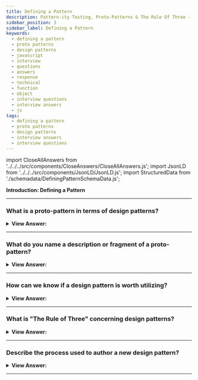 ```yaml
---
title: Defining a Pattern
description: Pattern-ity Testing, Proto-Patterns & The Rule Of Three - A pattern that has not yet passed "pattern"-ity tests is called a proto-pattern.
sidebar_position: 3
sidebar_label: Defining a Pattern
keywords:
  - defining a pattern
  - proto patterns
  - design patterns
  - javascript
  - interview
  - questions
  - answers
  - response
  - technical
  - function
  - object
  - interview questions
  - interview answers
  - js
tags:
  - defining a pattern
  - proto patterns
  - design patterns
  - interview answers
  - interview questions
---
```


import CloseAllAnswers from '../../../src/components/CloseAnswers/CloseAllAnswers.js';
import JsonLD from '../../../src/components/JsonLD/JsonLD.js';
import StructuredData from './schemadata/DefiningPatternSchemaData.js';

<JsonLD data={StructuredData} />

<head>
  <title>Defining a Pattern in JavaScript | HelloJavaScript.info</title>
</head>

<!-- check word doc notes and updates -->

**Introduction: Defining a Pattern**

<CloseAllAnswers />

---

### What is a proto-pattern in terms of design patterns?

<details>
  <summary>
    <strong>View Answer:</strong>
  </summary>
  <div>
    <div>
      <strong>Interview Response:</strong> A pattern that has not yet passed "pattern"-ity tests is called a proto-pattern. Proto-patterns result from the work of someone that created a specific solution that is worthy of sharing but may not have yet had the opportunity to be qualified due to its newness.
    </div>
  </div>
</details>

---

### What do you name a description or fragment of a proto-pattern?

<details>
  <summary>
    <strong>View Answer:</strong>
  </summary>
  <div>
    <div>
      <strong>Interview Response:</strong> A brief description or snippet of a pattern is known as patlet.
    </div>
  </div>
</details>

---

### How can we know if a design pattern is worth utilizing?

<details>
  <summary>
    <strong>View Answer:</strong>
  </summary>
  <div>
    <div>
      <strong>Interview Response:</strong> Estimating a good design pattern.
    </div>
    <div></div>

- **Solves a particular problem:** Patterns are not designed to capture concepts or methods; instead, they are designed to capture solutions. This method is a necessary component of a successful design pattern.

- **There is no clear answer to this problem:** Problem-solving frequently seeks to deduce from well-known concepts. The best design patterns frequently give indirect answers to challenges – this approach is an essential strategy for the most challenging design problems.

- **The concepts must be proven solutions to a problem:** Design patterns require proof that they function as described, and without this, we should not entertain their use.

- **It must describe or express a relationship:** A pattern may represent a module type in some circumstances. While an implementation may appear this way, the formal design description must specify far deeper system structures and processes that explain how it connects to our code.

<br />
  </div>
</details>

---

### What is "The Rule of Three" concerning design patterns?

<details>
  <summary>
    <strong>View Answer:</strong>
  </summary>
  <div>
    <div>
      <strong>Interview Response:</strong> One of the additional requirements for a pattern to be valid is that they display some recurring phenomenon. We often qualify this approach in three key areas, known as the rule of three.<br/><br/>To show recurrence, one must demonstrate:
    </div>
    <div></div>

1. **Fitness of purpose:** How is the pattern proven to be successful?

1. **Usefulness:** Why is the pattern considered good?

1. **Applicability:** Is the design worthy of being a pattern because it pliable? How we implement, the design pattern must be detailed. When reviewing or defining a design pattern, it is essential to keep the above in mind.

<br />
     </div>
   </details>

---

### Describe the process used to author a new design pattern?

<details>
  <summary>
    <strong>View Answer:</strong>
  </summary>
  <div>
    <div>
      <strong>Interview Response:</strong> The process used to create a new design pattern include documentation of your intent, motivation, structural representation, and code examples.<br/><br/>
    </div>
    <div>
      <strong>Technical Response:</strong> The process used to create a new design pattern includes documentation of your intent, motivation, structural representation, and code examples. Intent covers the problems and solutions and describes what the design does. The motivation explains the problem in detail and how the pattern solves the problem. The structure includes a class and object diagram that depicts each aspect of the pattern and how they are connected. The author provides a code example to represent the design.
    </div>
  </div>
</details>

---

